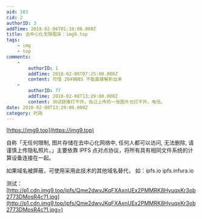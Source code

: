 ```yaml
---
aid: 103
cid: 2
authorID: 3
addTime: 2018-02-06T01:10:00.000Z
title: 去中心化无限图床：img9.top
tags:
    - img
    - top
comments:
    -
        authorID: 1
        addTime: 2018-02-06T07:25:00.000Z
        content: 可惜 2049BBS 不能直接解析出来
    -
        authorID: 77
        addTime: 2018-02-08T13:29:00.000Z
        content: 测试链接打不开，自己上传的一张图片也打不开。电信。
date: 2018-02-08T13:29:00.000Z
category: 时政
---
```


[https://img9.top](https://img9.top)

自称「无任何限制, 图片存储在去中心化网络中, 任何人都可以访问, 无法删除, 请谨慎上传隐私照片。」主要依靠 IPFS 点对点协议，将所有具有相同文件系统的计算设备连接在一起。

如果域名被屏蔽，可使用采用此技术的其他域名替代， 如：ipfs.io ipfs.infura.io

测试：[http://p1.cdn.img9.top/ipfs/Qme2dwvJKqFXAxnUEx2PMMRK8HyuqxKr3ob2773DMosR4c?1.jpg](http://p1.cdn.img9.top/ipfs/Qme2dwvJKqFXAxnUEx2PMMRK8HyuqxKr3ob2773DMosR4c?1.jpg=)
